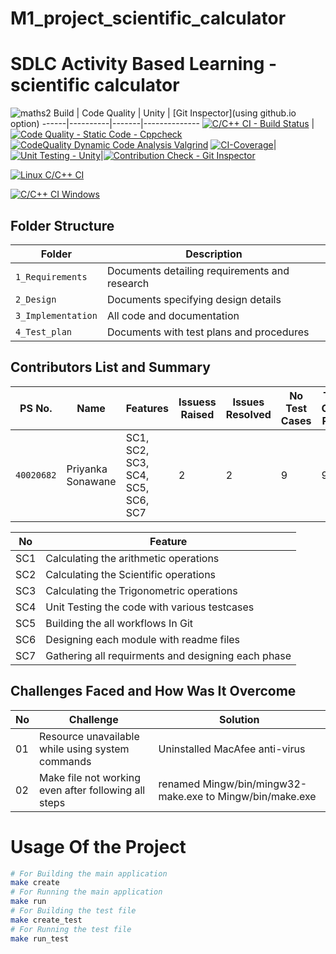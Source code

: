 # M1_project_scientific_calculator

# SDLC Activity Based Learning - scientific calculator
![maths2](https://user-images.githubusercontent.com/36398260/114144855-67df4780-9933-11eb-9ffe-48cf0093065c.jpg)
Build | Code Quality | Unity | [Git Inspector](using github.io option)
------|----------|-------|--------------
[![C/C++ CI - Build Status](https://github.com/priyankasonawane111/M1_project_scientific_calculator/actions/workflows/c-cpp.yml/badge.svg)](https://github.com/priyankasonawane111/M1_project_scientific_calculator/actions/workflows/c-cpp.yml) | [![Code Quality - Static Code - Cppcheck](https://github.com/priyankasonawane111/M1_project_scientific_calculator/actions/workflows/cppcheck.yml/badge.svg)](https://github.com/priyankasonawane111/M1_project_scientific_calculator/actions/workflows/cppcheck.yml)[![CodeQuality Dynamic Code Analysis Valgrind](https://github.com/priyankasonawane111/M1_project_scientific_calculator/actions/workflows/code_quality_dyanamic.yml/badge.svg)](https://github.com/priyankasonawane111/M1_project_scientific_calculator/actions/workflows/code_quality_dyanamic.yml) [![CI-Coverage](https://github.com/priyankasonawane111/M1_project_scientific_calculator/actions/workflows/gcov.yml/badge.svg)](https://github.com/priyankasonawane111/M1_project_scientific_calculator/actions/workflows/gcov.yml)| [![Unit Testing - Unity](https://github.com/priyankasonawane111/M1_project_scientific_calculator/actions/workflows/unity.yml/badge.svg)](https://github.com/priyankasonawane111/M1_project_scientific_calculator/actions/workflows/unity.yml)|[![Contribution Check - Git Inspector](https://github.com/priyankasonawane111/M1_project_scientific_calculator/actions/workflows/gitinspector.yml/badge.svg)](https://github.com/priyankasonawane111/M1_project_scientific_calculator/actions/workflows/gitinspector.yml)

[![Linux C/C++ CI](https://github.com/priyankasonawane111/M1_project_scientific_calculator/actions/workflows/c-cpp%20Ubuntu.yml/badge.svg)](https://github.com/priyankasonawane111/M1_project_scientific_calculator/actions/workflows/c-cpp%20Ubuntu.yml)


[![C/C++ CI Windows](https://github.com/priyankasonawane111/M1_project_scientific_calculator/actions/workflows/c-cpp%20windows.yml/badge.svg)](https://github.com/priyankasonawane111/M1_project_scientific_calculator/actions/workflows/c-cpp%20windows.yml)




## Folder Structure
Folder             | Description
-------------------| -----------------------------------------
`1_Requirements`   | Documents detailing requirements and research
`2_Design`         | Documents specifying design details
`3_Implementation` | All code and documentation
`4_Test_plan`      | Documents with test plans and procedures
## Contributors List and Summary
PS No. |  Name   |    Features    | Issuess Raised |Issues Resolved|No Test Cases|Test Case Pass
---------|-------------|----------------|----------------|---------------|-------------|--------------
`40020682` | Priyanka Sonawane  | SC1, SC2, SC3, SC4, SC5, SC6, SC7| 2   | 2   | 9  | 9     

| No |Feature  |
|--|--|
| SC1 |Calculating the arithmetic operations  |
| SC2 |Calculating the Scientific operations |
| SC3 |Calculating the Trigonometric operations |
| SC4 |Unit Testing the code with various testcases |
| SC5 |Building the all workflows In Git |
| SC6 |Designing each module with readme files |
| SC7 |Gathering all requirments and designing each phase |
## Challenges Faced and How Was It Overcome
| No |Challenge  | Solution
|--|--|--|
| 01 |Resource unavailable while using system commands  | Uninstalled MacAfee anti-virus  |
| 02 | Make file not working even after following all steps  |renamed Mingw/bin/mingw32-make.exe to Mingw/bin/make.exe  |
# Usage Of the Project
```sh
# For Building the main application
make create
# For Running the main application
make run
# For Building the test file
make create_test
# For Running the test file
make run_test
```
